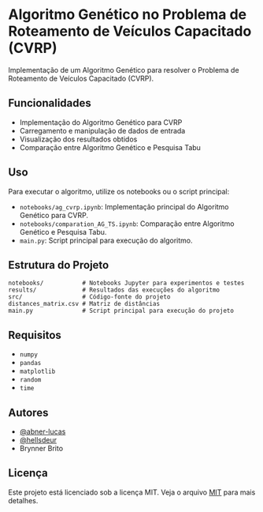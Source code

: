 # Algoritmo Genético no Problema de Roteamento de Veículos Capacitado (CVRP)
Implementação de um Algoritmo Genético para resolver o Problema de Roteamento de Veículos Capacitado (CVRP).

## Funcionalidades
- Implementação do Algoritmo Genético para CVRP
- Carregamento e manipulação de dados de entrada
- Visualização dos resultados obtidos
- Comparação entre Algoritmo Genético e Pesquisa Tabu

## Uso
Para executar o algoritmo, utilize os notebooks ou o script principal:
- `notebooks/ag_cvrp.ipynb`: Implementação principal do Algoritmo Genético para CVRP.
- `notebooks/comparation_AG_TS.ipynb`: Comparação entre Algoritmo Genético e Pesquisa Tabu.
- `main.py`: Script principal para execução do algoritmo.

## Estrutura do Projeto
```
notebooks/           # Notebooks Jupyter para experimentos e testes
results/             # Resultados das execuções do algoritmo
src/                 # Código-fonte do projeto
distances_matrix.csv # Matriz de distâncias
main.py              # Script principal para execução do projeto
```

## Requisitos
- `numpy`
- `pandas`
- `matplotlib`
- `random`
- `time`

## Autores
- [@abner-lucas](https://github.com/abner-lucas)
- [@hellsdeur](https://github.com/hellsdeur)
- Brynner Brito
 
## Licença
Este projeto está licenciado sob a licença MIT. Veja o arquivo [MIT](https://choosealicense.com/licenses/mit/) para mais detalhes.
